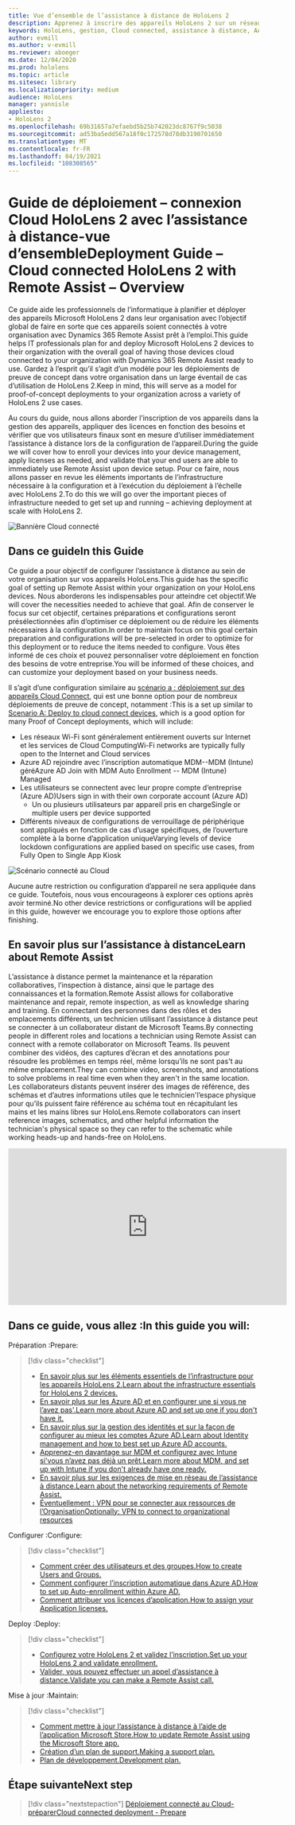 ```yaml
---
title: Vue d’ensemble de l’assistance à distance de HoloLens 2
description: Apprenez à inscrire des appareils HoloLens 2 sur un réseau connecté au Cloud avec l’assistance à distance Dynamics 365.
keywords: HoloLens, gestion, Cloud connected, assistance à distance, AAD, Azure AD, MDM, gestion des appareils mobiles
author: evmill
ms.author: v-evmill
ms.reviewer: aboeger
ms.date: 12/04/2020
ms.prod: hololens
ms.topic: article
ms.sitesec: library
ms.localizationpriority: medium
audience: HoloLens
manager: yannisle
appliesto:
- HoloLens 2
ms.openlocfilehash: 69b31657a7efaebd5b25b742023dc8767f9c5038
ms.sourcegitcommit: ad53ba5edd567a18f0c172578d78db3190701650
ms.translationtype: MT
ms.contentlocale: fr-FR
ms.lasthandoff: 04/19/2021
ms.locfileid: "108308565"
---
```

# <a name="deployment-guide--cloud-connected-hololens-2-with-remote-assist--overview"></a><span data-ttu-id="7f60c-104">Guide de déploiement – connexion Cloud HoloLens 2 avec l’assistance à distance-vue d’ensemble</span><span class="sxs-lookup"><span data-stu-id="7f60c-104">Deployment Guide – Cloud connected HoloLens 2 with Remote Assist – Overview</span></span>

<span data-ttu-id="7f60c-105">Ce guide aide les professionnels de l’informatique à planifier et déployer des appareils Microsoft HoloLens 2 dans leur organisation avec l’objectif global de faire en sorte que ces appareils soient connectés à votre organisation avec Dynamics 365 Remote Assist prêt à l’emploi.</span><span class="sxs-lookup"><span data-stu-id="7f60c-105">This guide helps IT professionals plan for and deploy Microsoft HoloLens 2 devices to their organization with the overall goal of having those devices cloud connected to your organization with Dynamics 365 Remote Assist ready to use.</span></span> <span data-ttu-id="7f60c-106">Gardez à l’esprit qu’il s’agit d’un modèle pour les déploiements de preuve de concept dans votre organisation dans un large éventail de cas d’utilisation de HoloLens 2.</span><span class="sxs-lookup"><span data-stu-id="7f60c-106">Keep in mind, this will serve as a model for proof-of-concept deployments to your organization across a variety of HoloLens 2 use cases.</span></span>

<span data-ttu-id="7f60c-107">Au cours du guide, nous allons aborder l’inscription de vos appareils dans la gestion des appareils, appliquer des licences en fonction des besoins et vérifier que vos utilisateurs finaux sont en mesure d’utiliser immédiatement l’assistance à distance lors de la configuration de l’appareil.</span><span class="sxs-lookup"><span data-stu-id="7f60c-107">During the guide we will cover how to enroll your devices into your device management, apply licenses as needed, and validate that your end users are able to immediately use Remote Assist upon device setup.</span></span> <span data-ttu-id="7f60c-108">Pour ce faire, nous allons passer en revue les éléments importants de l’infrastructure nécessaire à la configuration et à l’exécution du déploiement à l’échelle avec HoloLens 2.</span><span class="sxs-lookup"><span data-stu-id="7f60c-108">To do this we will go over the important pieces of infrastructure needed to get set up and running – achieving deployment at scale with HoloLens 2.</span></span>

![Bannière Cloud connecté](./images/cloud-connected-hololens-large.png)

## <a name="in-this-guide"></a><span data-ttu-id="7f60c-110">Dans ce guide</span><span class="sxs-lookup"><span data-stu-id="7f60c-110">In this Guide</span></span>

<span data-ttu-id="7f60c-111">Ce guide a pour objectif de configurer l’assistance à distance au sein de votre organisation sur vos appareils HoloLens.</span><span class="sxs-lookup"><span data-stu-id="7f60c-111">This guide has the specific goal of setting up Remote Assist within your organization on your HoloLens devices.</span></span> <span data-ttu-id="7f60c-112">Nous aborderons les indispensables pour atteindre cet objectif.</span><span class="sxs-lookup"><span data-stu-id="7f60c-112">We will cover the necessities needed to achieve that goal.</span></span> <span data-ttu-id="7f60c-113">Afin de conserver le focus sur cet objectif, certaines préparations et configurations seront présélectionnées afin d’optimiser ce déploiement ou de réduire les éléments nécessaires à la configuration.</span><span class="sxs-lookup"><span data-stu-id="7f60c-113">In order to maintain focus on this goal certain preparation and configurations will be pre-selected in order to optimize for this deployment or to reduce the items needed to configure.</span></span> <span data-ttu-id="7f60c-114">Vous êtes informé de ces choix et pouvez personnaliser votre déploiement en fonction des besoins de votre entreprise.</span><span class="sxs-lookup"><span data-stu-id="7f60c-114">You will be informed of these choices, and can customize your deployment based on your business needs.</span></span>

<span data-ttu-id="7f60c-115">Il s’agit d’une configuration similaire au [scénario a : déploiement sur des appareils Cloud Connect](https://docs.microsoft.com/hololens/common-scenarios#scenario-a), qui est une bonne option pour de nombreux déploiements de preuve de concept, notamment :</span><span class="sxs-lookup"><span data-stu-id="7f60c-115">This is a set up similar to [Scenario A: Deploy to cloud connect devices](https://docs.microsoft.com/hololens/common-scenarios#scenario-a), which is a good option for many Proof of Concept deployments, which will include:</span></span>

- <span data-ttu-id="7f60c-116">Les réseaux Wi-Fi sont généralement entièrement ouverts sur Internet et les services de Cloud Computing</span><span class="sxs-lookup"><span data-stu-id="7f60c-116">Wi-Fi networks are typically fully open to the Internet and Cloud services</span></span>
- <span data-ttu-id="7f60c-117">Azure AD rejoindre avec l’inscription automatique MDM--MDM (Intune) géré</span><span class="sxs-lookup"><span data-stu-id="7f60c-117">Azure AD Join with MDM Auto Enrollment -- MDM (Intune) Managed</span></span>
- <span data-ttu-id="7f60c-118">Les utilisateurs se connectent avec leur propre compte d’entreprise (Azure AD)</span><span class="sxs-lookup"><span data-stu-id="7f60c-118">Users sign in with their own corporate account (Azure AD)</span></span>
  - <span data-ttu-id="7f60c-119">Un ou plusieurs utilisateurs par appareil pris en charge</span><span class="sxs-lookup"><span data-stu-id="7f60c-119">Single or multiple users per device supported</span></span>
- <span data-ttu-id="7f60c-120">Différents niveaux de configurations de verrouillage de périphérique sont appliqués en fonction de cas d’usage spécifiques, de l’ouverture complète à la borne d’application unique</span><span class="sxs-lookup"><span data-stu-id="7f60c-120">Varying levels of device lockdown configurations are applied based on specific use cases, from Fully Open to Single App Kiosk</span></span>

![Scénario connecté au Cloud](./images/cloud-connected-guide-diagram.png)

<span data-ttu-id="7f60c-122">Aucune autre restriction ou configuration d’appareil ne sera appliquée dans ce guide. Toutefois, nous vous encourageons à explorer ces options après avoir terminé.</span><span class="sxs-lookup"><span data-stu-id="7f60c-122">No other device restrictions or configurations will be applied in this guide, however we encourage you to explore those options after finishing.</span></span>

## <a name="learn-about-remote-assist"></a><span data-ttu-id="7f60c-123">En savoir plus sur l’assistance à distance</span><span class="sxs-lookup"><span data-stu-id="7f60c-123">Learn about Remote Assist</span></span>

<span data-ttu-id="7f60c-124">L’assistance à distance permet la maintenance et la réparation collaboratives, l’inspection à distance, ainsi que le partage des connaissances et la formation.</span><span class="sxs-lookup"><span data-stu-id="7f60c-124">Remote Assist allows for collaborative maintenance and repair, remote inspection, as well as knowledge sharing and training.</span></span> <span data-ttu-id="7f60c-125">En connectant des personnes dans des rôles et des emplacements différents, un technicien utilisant l’assistance à distance peut se connecter à un collaborateur distant de Microsoft Teams.</span><span class="sxs-lookup"><span data-stu-id="7f60c-125">By connecting people in different roles and locations a technician using Remote Assist can connect with a remote collaborator on Microsoft Teams.</span></span> <span data-ttu-id="7f60c-126">Ils peuvent combiner des vidéos, des captures d’écran et des annotations pour résoudre les problèmes en temps réel, même lorsqu’ils ne sont pas&#39;t au même emplacement.</span><span class="sxs-lookup"><span data-stu-id="7f60c-126">They can combine video, screenshots, and annotations to solve problems in real time even when they aren&#39;t in the same location.</span></span> <span data-ttu-id="7f60c-127">Les collaborateurs distants peuvent insérer des images de référence, des schémas et d’autres informations utiles que le technicien&#39;l’espace physique pour qu’ils puissent faire référence au schéma tout en récapitulant les mains et les mains libres sur HoloLens.</span><span class="sxs-lookup"><span data-stu-id="7f60c-127">Remote collaborators can insert reference images, schematics, and other helpful information the technician&#39;s physical space so they can refer to the schematic while working heads-up and hands-free on HoloLens.</span></span>

<iframe width="560" height="315" src="https://www.youtube.com/embed/d3YT8j0yYl0" frameborder="0" allow="accelerometer; autoplay; clipboard-write; encrypted-media; gyroscope; picture-in-picture" allowfullscreen></iframe>

## <a name="in-this-guide-you-will"></a><span data-ttu-id="7f60c-128">Dans ce guide, vous allez :</span><span class="sxs-lookup"><span data-stu-id="7f60c-128">In this guide you will:</span></span>

<span data-ttu-id="7f60c-129">Préparation :</span><span class="sxs-lookup"><span data-stu-id="7f60c-129">Prepare:</span></span>

> [!div class="checklist"]
> - [<span data-ttu-id="7f60c-130">En savoir plus sur les éléments essentiels de l’infrastructure pour les appareils HoloLens 2.</span><span class="sxs-lookup"><span data-stu-id="7f60c-130">Learn about the infrastructure essentials for HoloLens 2 devices.</span></span>](hololens2-cloud-connected-prepare.md#infrastructure-essentials)
> - [<span data-ttu-id="7f60c-131">En savoir plus sur les Azure AD et en configurer une si vous ne l’avez pas&#39;.</span><span class="sxs-lookup"><span data-stu-id="7f60c-131">Learn more about Azure AD and set up one if you don&#39;t have it.</span></span>](hololens2-cloud-connected-prepare.md#azure-active-directory)
> - [<span data-ttu-id="7f60c-132">En savoir plus sur la gestion des identités et sur la façon de configurer au mieux les comptes Azure AD.</span><span class="sxs-lookup"><span data-stu-id="7f60c-132">Learn about Identity management and how to best set up Azure AD accounts.</span></span>](hololens2-cloud-connected-prepare.md#identity-management)
> - [<span data-ttu-id="7f60c-133">Apprenez-en davantage sur MDM et configurez avec Intune si&#39;vous n’avez pas déjà un prêt.</span><span class="sxs-lookup"><span data-stu-id="7f60c-133">Learn more about MDM, and set up with Intune if you don&#39;t already have one ready.</span></span>](hololens2-cloud-connected-prepare.md#mobile-device-management)
> - [<span data-ttu-id="7f60c-134">En savoir plus sur les exigences de mise en réseau de l’assistance à distance.</span><span class="sxs-lookup"><span data-stu-id="7f60c-134">Learn about the networking requirements of Remote Assist.</span></span>](hololens2-cloud-connected-prepare.md#network)
> - [<span data-ttu-id="7f60c-135">Éventuellement : VPN pour se connecter aux ressources de l’Organisation</span><span class="sxs-lookup"><span data-stu-id="7f60c-135">Optionally: VPN to connect to organizational resources</span></span>](/hololens2-cloud-connected-prepare.md#optional-connect-your-hololens-to-vpn)

<span data-ttu-id="7f60c-136">Configurer :</span><span class="sxs-lookup"><span data-stu-id="7f60c-136">Configure:</span></span>

> [!div class="checklist"]
> - [<span data-ttu-id="7f60c-137">Comment créer des utilisateurs et des groupes.</span><span class="sxs-lookup"><span data-stu-id="7f60c-137">How to create Users and Groups.</span></span>](hololens2-cloud-connected-configure.md#azure-users-and-groups)
> - [<span data-ttu-id="7f60c-138">Comment configurer l’inscription automatique dans Azure AD.</span><span class="sxs-lookup"><span data-stu-id="7f60c-138">How to set up Auto-enrollment within Azure AD.</span></span>](hololens2-cloud-connected-configure.md#auto-enrollment-on-hololens-2)
> - [<span data-ttu-id="7f60c-139">Comment attribuer vos licences d’application.</span><span class="sxs-lookup"><span data-stu-id="7f60c-139">How to assign your Application licenses.</span></span>](hololens2-cloud-connected-configure.md#application-licenses)

<span data-ttu-id="7f60c-140">Deploy :</span><span class="sxs-lookup"><span data-stu-id="7f60c-140">Deploy:</span></span>

> [!div class="checklist"]
> - [<span data-ttu-id="7f60c-141">Configurez votre HoloLens 2 et validez l’inscription.</span><span class="sxs-lookup"><span data-stu-id="7f60c-141">Set up your HoloLens 2 and validate enrollment.</span></span>](hololens2-cloud-connected-deploy.md#enrollment-validation)
> - [<span data-ttu-id="7f60c-142">Valider, vous pouvez effectuer un appel d’assistance à distance.</span><span class="sxs-lookup"><span data-stu-id="7f60c-142">Validate you can make a Remote Assist call.</span></span>](hololens2-cloud-connected-deploy.md#remote-assist-call-validation)

<span data-ttu-id="7f60c-143">Mise à jour :</span><span class="sxs-lookup"><span data-stu-id="7f60c-143">Maintain:</span></span>

> [!div class="checklist"]
> - [<span data-ttu-id="7f60c-144">Comment mettre à jour l’assistance à distance à l’aide de l’application Microsoft Store.</span><span class="sxs-lookup"><span data-stu-id="7f60c-144">How to update Remote Assist using the Microsoft Store app.</span></span>](hololens2-cloud-connected-maintain.md#updates)
> - [<span data-ttu-id="7f60c-145">Création d’un plan de support.</span><span class="sxs-lookup"><span data-stu-id="7f60c-145">Making a support plan.</span></span>](hololens2-cloud-connected-maintain.md#support-plan)
> - [<span data-ttu-id="7f60c-146">Plan de développement.</span><span class="sxs-lookup"><span data-stu-id="7f60c-146">Development plan.</span></span>](hololens2-cloud-connected-maintain.md#development-plan)

## <a name="next-step"></a><span data-ttu-id="7f60c-147">Étape suivante</span><span class="sxs-lookup"><span data-stu-id="7f60c-147">Next step</span></span>

> [!div class="nextstepaction"]
> [<span data-ttu-id="7f60c-148">Déploiement connecté au Cloud-préparer</span><span class="sxs-lookup"><span data-stu-id="7f60c-148">Cloud connected deployment - Prepare</span></span>](hololens2-cloud-connected-prepare.md)

